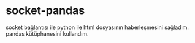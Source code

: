 # socket-pandas
socket bağlantısı ile python ile html dosyasının haberleşmesini sağladım. pandas kütüphanesini kullandım.
